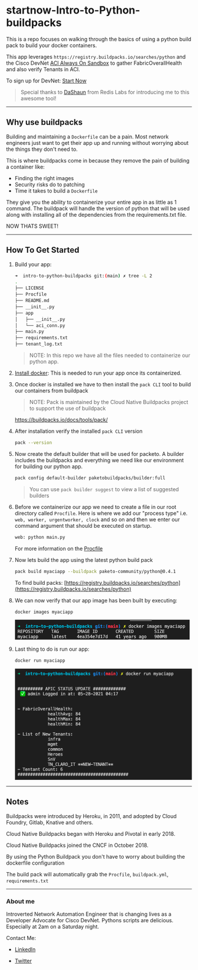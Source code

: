 # startnow-Intro-to-Python-buildpacks

This is a repo focuses on walking through the basics of using a python build pack to build your docker containers.

This app leverages `https://registry.buildpacks.io/searches/python` and the Cisco DevNet [ACI Always On Sandbox](https://devnetsandbox.cisco.com/RM/Topology) to gather FabricOverallHealth and also verify Tenants in ACI.

To sign up for DevNet: [Start Now](http://cs.co/startnowduan)

>Special thanks to [DaShaun](https://twitter.com/dashaun) from Redis Labs for introducing me to this awesome tool!

___

## Why use buildpacks

Building and maintaining a `Dockerfile` can be a pain. Most network engineers just want to get their app up and running without worrying about the things they don't need to.

This is where buildpacks come in because they remove the pain of building a container like:

- Finding the right images
- Security risks do to patching
- Time it takes to build a `Dockerfile`

They give you the ability to containerize your entire app in as little as 1 command. The buildpack will handle the version of python that will be used along with installing all of the dependencies from the requirements.txt file. 

NOW THATS SWEET!
___

## How To Get Started

1. Build your app:

    ```bash
    ➜  intro-to-python-buildpacks git:(main) ✗ tree -L 2
    .
    ├── LICENSE
    ├── Procfile
    ├── README.md
    ├── __init__.py
    ├── app
    │   ├── __init__.py
    │   └── aci_conn.py
    ├── main.py
    ├── requirements.txt
    ├── tenant_log.txt
    ```

    >NOTE: In this repo we have all the files needed to containerize our python app.

2. [Install docker](https://hub.docker.com/search?type=edition&offering=community): This is needed to run your app once its containerized.

3. Once docker is installed we have to then install the `pack CLI` tool to build our containers from buildpack

    >NOTE: Pack is maintained by the Cloud Native Buildpacks project to support the use of buildpack

    https://buildpacks.io/docs/tools/pack/

4. After installation verify the installed `pack CLI` version

    ```bash
    pack --version
    ```

5. Now create the default builder that will be used for packeto. A builder includes the buildpacks and everything we need like our environment for building our python app.

    ```bash
    pack config default-builder paketobuildpacks/builder:full
    ```

    >You can use `pack builder suggest` to view a list of suggested builders

6. Before we containerize our app we need to create a file in our root directory called `Procfile`. Here is where we add our "process type" i.e. `web, worker, urgentworker, clock` and so on and then we enter our command argument that should be executed on startup.

    ```bash
    web: python main.py
    ```

    For more information on the [Procfile](https://devcenter.heroku.com/articles/procfile)

7. Now lets build the app using the latest python build pack

    ```bash
    pack build myaciapp --buildpack paketo-community/python@0.4.1
    ```

    To find build packs: [https://registry.buildpacks.io/searches/python](https://registry.buildpacks.io/searches/python)

8. We can now verify that our app image has been built by executing:

    ```bash
    docker images myaciapp
    ```

    ![image](./images/image.png "Docker image")

9. Last thing to do is run our app:

    ```bash
    docker run myaciapp
    ```

    ![Results](./images/results.png "Myapp Results")

___

## Notes

Buildpacks were introduced by Heroku, in 2011, and adopted by Cloud Foundry, Gitlab, Knative and others.

Cloud Native Buildpacks began with Heroku and Pivotal in early 2018.

Cloud Native Buildpacks joined the CNCF in October 2018.

By using the Python Buildpack you don't have to worry about building the dockerfile configuration

The build pack will automatically grab the `Procfile`, `buildpack.yml`, `requirements.txt`

___

### About me

Introverted Network Automation Engineer that is changing lives as a Developer Advocate for Cisco DevNet. Pythons scripts are delicious. Especially at 2am on a Saturday night.

Contact Me:

- [LinkedIn](https://www.linkedin.com/in/duanlightfoot/)

- [Twitter](https://twitter.com/labeveryday)
